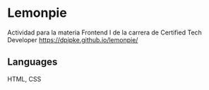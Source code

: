 # Lemonpie
Actividad para la materia Frontend I de la carrera de Certified Tech Developer
https://dpipke.github.io/lemonpie/

## Languages
HTML, CSS

